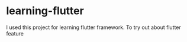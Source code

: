 # learning-flutter
I used this project for learning flutter framework. To try out about flutter feature
